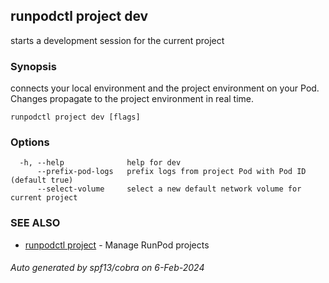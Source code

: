 ## runpodctl project dev

starts a development session for the current project

### Synopsis

connects your local environment and the project environment on your Pod. Changes propagate to the project environment in real time.

```
runpodctl project dev [flags]
```

### Options

```
  -h, --help              help for dev
      --prefix-pod-logs   prefix logs from project Pod with Pod ID (default true)
      --select-volume     select a new default network volume for current project
```

### SEE ALSO

* [runpodctl project](runpodctl_project.md)	 - Manage RunPod projects

###### Auto generated by spf13/cobra on 6-Feb-2024
